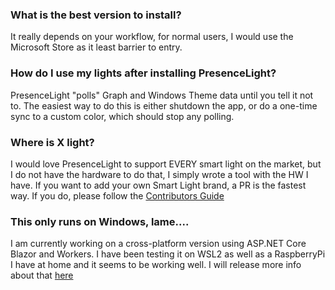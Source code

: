 ### What is the best version to install?
It really depends on your workflow, for normal users, I would use the Microsoft Store as it least barrier to entry.

### How do I use my lights after installing PresenceLight?
PresenceLight "polls" Graph and Windows Theme data until you tell it not to. The easiest way to do this is either shutdown the app, or do a one-time sync to a custom color, which should stop any polling.

### Where is X light?
I would love PresenceLight to support EVERY smart light on the market, but I do not have the hardware to do that, I simply wrote a tool with the HW I have. If you want to add your own Smart Light brand, a PR is the fastest way. If you do, please follow the [Contributors Guide](CONTRIBUTING.md)

### This only runs on Windows, lame....
I am currently working on a cross-platform version using ASP.NET Core Blazor and Workers. I have been testing it on WSL2 as well as a RaspberryPi I have at home and it seems to be working well. I will release more info about that [here](https://github.com/isaacrlevin/PresenceLight/blob/master/worker-README.md)

